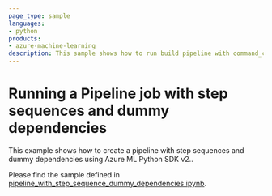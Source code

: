 ```yaml
---
page_type: sample
languages:
- python
products:
- azure-machine-learning
description: This sample shows how to run build pipeline with command_component decorator.
---
```


# Running a Pipeline job with step sequences and dummy dependencies
This example shows how to create a pipeline with step sequences and dummy dependencies using Azure ML Python SDK v2..

Please find the sample defined in [pipeline_with_step_sequence_dummy_dependencies.ipynb](pipeline_with_step_sequence_dummy_dependencies.ipynb).
